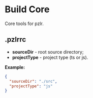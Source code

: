 Build Core
==========

Core tools for pzlr.

## .pzlrrc

* **sourceDir** - root source directory;
* **projectType** - project type (ts or js).

**Example:**

```json
{
  "sourceDir": "./src",
  "projectType": "js"
}
```
